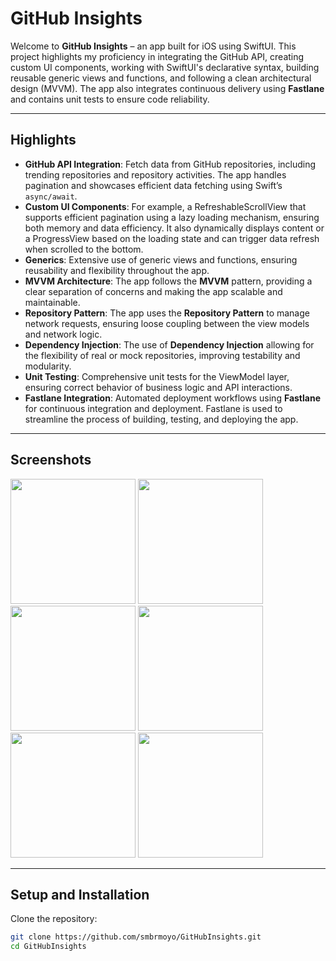 # GitHub Insights

Welcome to **GitHub Insights** – an app built for iOS using SwiftUI. This project highlights my proficiency in integrating the GitHub API, creating custom UI components, working with SwiftUI's declarative syntax, building reusable generic views and functions, and following a clean architectural design (MVVM). The app also integrates continuous delivery using **Fastlane** and contains unit tests to ensure code reliability.

---

## Highlights

- **GitHub API Integration**: Fetch data from GitHub repositories, including trending repositories and repository activities. The app handles pagination and showcases efficient data fetching using Swift’s `async/await`.
- **Custom UI Components**: For example, a RefreshableScrollView that supports efficient pagination using a lazy loading mechanism, ensuring both memory and data efficiency. It also dynamically displays content or a ProgressView based on the loading state and can trigger data refresh when scrolled to the bottom.
- **Generics**: Extensive use of generic views and functions, ensuring reusability and flexibility throughout the app.
- **MVVM Architecture**: The app follows the **MVVM** pattern, providing a clear separation of concerns and making the app scalable and maintainable.
- **Repository Pattern**: The app uses the **Repository Pattern** to manage network requests, ensuring loose coupling between the view models and network logic.
- **Dependency Injection**: The use of **Dependency Injection** allowing for the flexibility of real or mock repositories, improving testability and modularity.
- **Unit Testing**: Comprehensive unit tests for the ViewModel layer, ensuring correct behavior of business logic and API interactions.
- **Fastlane Integration**: Automated deployment workflows using **Fastlane** for continuous integration and deployment. Fastlane is used to streamline the process of building, testing, and deploying the app.

---

## Screenshots

<p>
  <img src="./img/sc1.png" width="200">
  <img src="./img/sc2.png" width="200">
  <img src="./img/sc3.png" width="200">
  <img src="./img/sc4.png" width="200">
  <img src="./img/sc5.png" width="200">
  <img src="./img/sc6.png" width="200">
</p>

---

## Setup and Installation

Clone the repository:

   ```bash
   git clone https://github.com/smbrmoyo/GitHubInsights.git
   cd GitHubInsights
